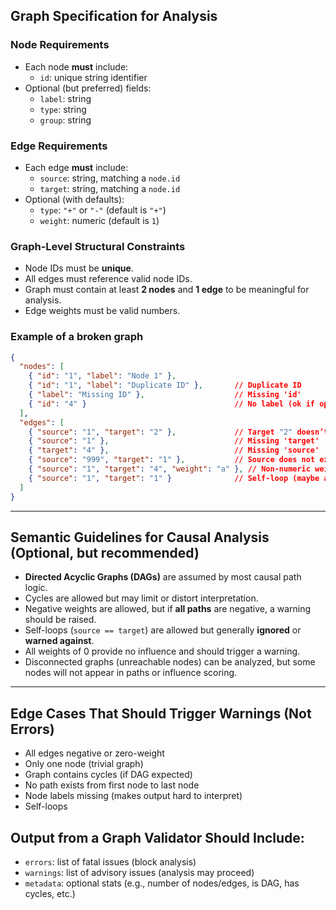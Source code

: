 ## Graph Specification for Analysis

### Node Requirements
* Each node **must** include:
  * `id`: unique string identifier
* Optional (but preferred) fields:
  * `label`: string
  * `type`: string
  * `group`: string

### Edge Requirements
* Each edge **must** include:
  * `source`: string, matching a `node.id`
  * `target`: string, matching a `node.id`
* Optional (with defaults):
  * `type`: `"+"` or `"-"` (default is `"+"`)
  * `weight`: numeric (default is `1`)

### Graph-Level Structural Constraints
* Node IDs must be **unique**.
* All edges must reference valid node IDs.
* Graph must contain at least **2 nodes** and **1 edge** to be meaningful for analysis.
* Edge weights must be valid numbers.

### Example of a broken graph
```json
{
  "nodes": [
    { "id": "1", "label": "Node 1" },
    { "id": "1", "label": "Duplicate ID" },       // Duplicate ID
    { "label": "Missing ID" },                    // Missing 'id'
    { "id": "4" }                                 // No label (ok if optional, bad if required)
  ],
  "edges": [
    { "source": "1", "target": "2" },             // Target "2" doesn’t exist
    { "source": "1" },                            // Missing 'target'
    { "target": "4" },                            // Missing 'source'
    { "source": "999", "target": "1" },           // Source does not exist
    { "source": "1", "target": "4", "weight": "a" }, // Non-numeric weight
    { "source": "1", "target": "1" }              // Self-loop (maybe allowed, but worth warning)
  ]
}
```

---

## Semantic Guidelines for Causal Analysis (Optional, but recommended)
* **Directed Acyclic Graphs (DAGs)** are assumed by most causal path logic.
* Cycles are allowed but may limit or distort interpretation.
* Negative weights are allowed, but if **all paths** are negative, a warning should be raised.
* Self-loops (`source == target`) are allowed but generally **ignored** or **warned against**.
* All weights of 0 provide no influence and should trigger a warning.
* Disconnected graphs (unreachable nodes) can be analyzed, but some nodes will not appear in paths or influence scoring.

---

## Edge Cases That Should Trigger Warnings (Not Errors)
* All edges negative or zero-weight
* Only one node (trivial graph)
* Graph contains cycles (if DAG expected)
* No path exists from first node to last node
* Node labels missing (makes output hard to interpret)
* Self-loops

## Output from a Graph Validator Should Include:
* `errors`: list of fatal issues (block analysis)
* `warnings`: list of advisory issues (analysis may proceed)
* `metadata`: optional stats (e.g., number of nodes/edges, is DAG, has cycles, etc.)
